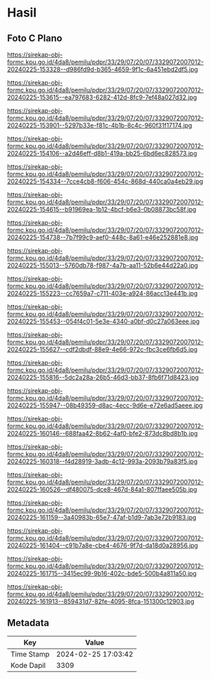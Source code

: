 # Hasil

## Foto C Plano

https://sirekap-obj-formc.kpu.go.id/4da8/pemilu/pdpr/33/29/07/20/07/3329072007012-20240225-153328--d986fd9d-b365-4659-9f1c-6a451ebd2df5.jpg

https://sirekap-obj-formc.kpu.go.id/4da8/pemilu/pdpr/33/29/07/20/07/3329072007012-20240225-153615--ea797683-6282-412d-8fc9-7ef48a027d32.jpg

https://sirekap-obj-formc.kpu.go.id/4da8/pemilu/pdpr/33/29/07/20/07/3329072007012-20240225-153901--5297b33e-f81c-4b1b-8c4c-960f31f17174.jpg

https://sirekap-obj-formc.kpu.go.id/4da8/pemilu/pdpr/33/29/07/20/07/3329072007012-20240225-154106--a2d46eff-d8b1-419a-bb25-6bd6ec828573.jpg

https://sirekap-obj-formc.kpu.go.id/4da8/pemilu/pdpr/33/29/07/20/07/3329072007012-20240225-154334--7cce4cb8-f606-454c-868d-440ca0a4eb29.jpg

https://sirekap-obj-formc.kpu.go.id/4da8/pemilu/pdpr/33/29/07/20/07/3329072007012-20240225-154615--b91969ea-1b12-4bcf-b6e3-0b08873bc58f.jpg

https://sirekap-obj-formc.kpu.go.id/4da8/pemilu/pdpr/33/29/07/20/07/3329072007012-20240225-154738--7b7f99c9-aef0-448c-8a61-e46e252881e8.jpg

https://sirekap-obj-formc.kpu.go.id/4da8/pemilu/pdpr/33/29/07/20/07/3329072007012-20240225-155013--5760db78-f987-4a7b-aa11-52b6e44d22a0.jpg

https://sirekap-obj-formc.kpu.go.id/4da8/pemilu/pdpr/33/29/07/20/07/3329072007012-20240225-155223--cc7659a7-c711-403e-a924-86acc13e441b.jpg

https://sirekap-obj-formc.kpu.go.id/4da8/pemilu/pdpr/33/29/07/20/07/3329072007012-20240225-155453--054f4c01-5e3e-4340-a0bf-d0c27a063eee.jpg

https://sirekap-obj-formc.kpu.go.id/4da8/pemilu/pdpr/33/29/07/20/07/3329072007012-20240225-155627--cdf2dbdf-88e9-4e66-972c-fbc3ce6fb6d5.jpg

https://sirekap-obj-formc.kpu.go.id/4da8/pemilu/pdpr/33/29/07/20/07/3329072007012-20240225-155816--5dc2a28a-26b5-46d3-bb37-8fb6f71d8423.jpg

https://sirekap-obj-formc.kpu.go.id/4da8/pemilu/pdpr/33/29/07/20/07/3329072007012-20240225-155947--08b49359-d8ac-4ecc-9d6e-e72e6ad5aeee.jpg

https://sirekap-obj-formc.kpu.go.id/4da8/pemilu/pdpr/33/29/07/20/07/3329072007012-20240225-160146--688faa42-8b62-4af0-bfe2-873dc8bd8b1b.jpg

https://sirekap-obj-formc.kpu.go.id/4da8/pemilu/pdpr/33/29/07/20/07/3329072007012-20240225-160318--f4d28919-3adb-4c12-993a-2093b79a83f5.jpg

https://sirekap-obj-formc.kpu.go.id/4da8/pemilu/pdpr/33/29/07/20/07/3329072007012-20240225-160526--df480075-dce8-467d-84a1-807ffaee505b.jpg

https://sirekap-obj-formc.kpu.go.id/4da8/pemilu/pdpr/33/29/07/20/07/3329072007012-20240225-161159--3a40983b-65e7-47af-b1d9-7ab3e72b9183.jpg

https://sirekap-obj-formc.kpu.go.id/4da8/pemilu/pdpr/33/29/07/20/07/3329072007012-20240225-161404--c91b7a8e-cbe4-4676-9f7d-da18d0a28956.jpg

https://sirekap-obj-formc.kpu.go.id/4da8/pemilu/pdpr/33/29/07/20/07/3329072007012-20240225-161715--3415ec99-9b16-402c-bde5-500b4a811a50.jpg

https://sirekap-obj-formc.kpu.go.id/4da8/pemilu/pdpr/33/29/07/20/07/3329072007012-20240225-161913--859431d7-82fe-4095-8fca-151300c12903.jpg


## Metadata

| Key        | Value               |
| ---------- | ------------------- |
| Time Stamp | 2024-02-25 17:03:42 |
| Kode Dapil | 3309                |



